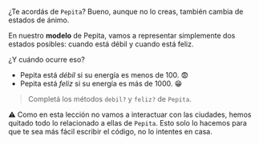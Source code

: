 ¿Te acordás de `Pepita`? Bueno, aunque no lo creas, también cambia de estados de ánimo.

En nuestro **modelo** de Pepita, vamos a representar simplemente dos estados posibles: cuando está débil y cuando está feliz. 

¿Y cuándo ocurre eso? 

* Pepita está _débil_ si su energía es menos de 100. :fearful:
* Pepita está _feliz_ si su energía es más de 1000. :grin:

> Completá los métodos `debil?` y `feliz?` de `Pepita`. 

:warning: Como en esta lección no vamos a interactuar con las ciudades, hemos quitado todo lo relacionado a ellas de `Pepita`. Esto solo lo hacemos para que te sea más fácil escribir el código, no lo intentes en casa.